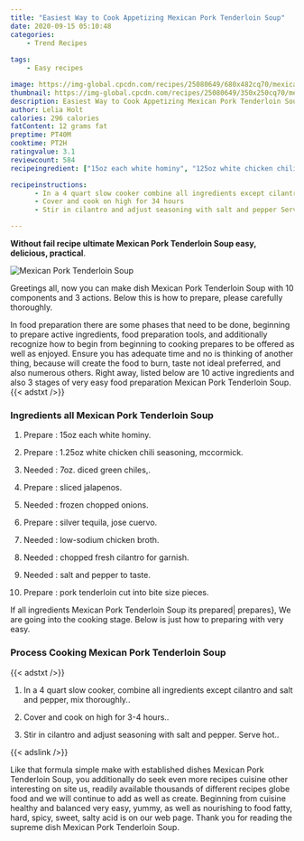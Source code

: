 ```yaml
---
title: "Easiest Way to Cook Appetizing Mexican Pork Tenderloin Soup"
date: 2020-09-15 05:10:48
categories:
    - Trend Recipes
    
tags:
    - Easy recipes

image: https://img-global.cpcdn.com/recipes/25080649/680x482cq70/mexican-pork-tenderloin-soup-recipe-main-photo.jpg
thumbnail: https://img-global.cpcdn.com/recipes/25080649/350x250cq70/mexican-pork-tenderloin-soup-recipe-main-photo.jpg
description: Easiest Way to Cook Appetizing Mexican Pork Tenderloin Soup with 10 ingredients and 3 stages of easy cooking.
author: Lelia Holt
calories: 296 calories
fatContent: 12 grams fat
preptime: PT40M
cooktime: PT2H
ratingvalue: 3.1
reviewcount: 584
recipeingredient: ["15oz each white hominy", "125oz white chicken chili seasoning mccormick", "7oz diced green chiles", "sliced jalapenos", "frozen chopped onions", "silver tequila jose cuervo", "lowsodium chicken broth", "chopped fresh cilantro for garnish", "salt and pepper to taste", "pork tenderloin cut into bite size pieces"]

recipeinstructions: 
      - In a 4 quart slow cooker combine all ingredients except cilantro and salt and pepper mix thoroughly 
      - Cover and cook on high for 34 hours 
      - Stir in cilantro and adjust seasoning with salt and pepper Serve hot

---
```




**Without fail recipe ultimate Mexican Pork Tenderloin Soup easy, delicious, practical**. 


![Mexican Pork Tenderloin Soup](https://img-global.cpcdn.com/recipes/25080649/680x482cq70/mexican-pork-tenderloin-soup-recipe-main-photo.jpg "Mexican Pork Tenderloin Soup")




Greetings all, now you can make dish Mexican Pork Tenderloin Soup with 10 components and 3 actions. Below this is how to prepare, please carefully thoroughly.

In food preparation there are some phases that need to be done, beginning to prepare active ingredients, food preparation tools, and additionally recognize how to begin from beginning to cooking prepares to be offered as well as enjoyed. Ensure you has adequate time and no is thinking of another thing, because will create the food to burn, taste not ideal preferred, and also numerous others. Right away, listed below are 10 active ingredients and also 3 stages of very easy food preparation Mexican Pork Tenderloin Soup.
{{< adstxt />}}

### Ingredients all Mexican Pork Tenderloin Soup


1. Prepare  : 15oz each white hominy.

1. Prepare  : 1.25oz white chicken chili seasoning, mccormick.

1. Needed  : 7oz. diced green chiles,.

1. Prepare  : sliced jalapenos.

1. Needed  : frozen chopped onions.

1. Prepare  : silver tequila, jose cuervo.

1. Needed  : low-sodium chicken broth.

1. Needed  : chopped fresh cilantro for garnish.

1. Needed  : salt and pepper to taste.

1. Prepare  : pork tenderloin cut into bite size pieces.



If all ingredients Mexican Pork Tenderloin Soup its prepared| prepares}, We are going into the cooking stage. Below is just how to preparing with very easy.

### Process Cooking Mexican Pork Tenderloin Soup

{{< adstxt />}}


1. In a 4 quart slow cooker, combine all ingredients except cilantro and salt and pepper, mix thoroughly..



1. Cover and cook on high for 3-4 hours..



1. Stir in cilantro and adjust seasoning with salt and pepper. Serve hot..





{{< adslink />}}

Like that formula simple make with established dishes Mexican Pork Tenderloin Soup, you additionally do seek even more recipes cuisine other interesting on site us, readily available thousands of different recipes globe food and we will continue to add as well as create. Beginning from cuisine healthy and balanced very easy, yummy, as well as nourishing to food fatty, hard, spicy, sweet, salty acid is on our web page. Thank you for reading the supreme dish Mexican Pork Tenderloin Soup.
